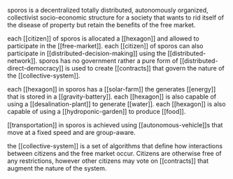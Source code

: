 sporos is a decentralized totally distributed, autonomously organized, collectivist socio-economic structure for a society that wants to rid itself of the disease of property but retain the benefits of the free market.

each [[citizen]] of sporos is allocated a [[hexagon]] and allowed to participate in the [[free-market]].
each [[citizen]] of sporos can also participate in [[distributed-decision-making]] using the [[distributed-network]].
sporos has no government rather a pure form of [[distributed-direct-democracy]] is used to create [[contracts]] that govern the nature of the [[collective-system]].

each [[hexagon]] in sporos has a [[solar-farm]] the generates [[energy]] that is stored in a [[gravity-battery]].
each [[hexagon]] is also capable of using a [[desalination-plant]] to generate [[water]].
each [[hexagon]] is also capable of using a [[hydroponic-garden]] to produce [[food]].

[[transportation]] in sporos is achieved using [[autonomous-vehicle]]s that move at a fixed speed and are group-aware.

the [[collective-system]] is a set of algorithms that define how interactions between citizens and the free market occur. Citizens are otherwise free of any restrictions, however other citizens may vote on [[contracts]] that augment the nature of the system.
